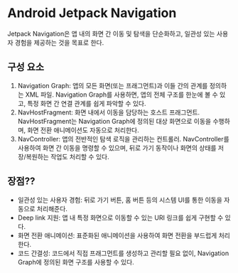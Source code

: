 # Android Jetpack Navigation

Jetpack Navigation은 앱 내의 화면 간 이동 및 탐색을 단순화하고, 일관성 있는 사용자 경험을 제공하는 것을 목표로 한다.

## 구성 요소

1. Navigation Graph: 앱의 모든 화면(또는 프래그먼트)과 이들 간의 관계를 정의하는 XML 파일. Navigation Graph를 사용하면, 앱의 전체 구조를 한눈에 볼 수 있고, 특정 화면 간 연결
   관계를 쉽게 파악할 수 있다.
2. NavHostFragment: 화면 내에서 이동을 담당하는 호스트 프래그먼트. NavHostFragment는 Navigation Graph에 정의된 대상 화면으로 이동을 수행하며, 화면 전환 애니메이션도
   자동으로 처리한다.
3. NavController: 앱의 전반적인 탐색 로직을 관리하는 컨트롤러. NavController를 사용하여 화면 간 이동을 명령할 수 있으며, 뒤로 가기 동작이나 화면의 상태를 저장/복원하는 작업도 처리할 수
   있다.

## 장점??

- 일관성 있는 사용자 경험: 뒤로 가기 버튼, 홈 버튼 등의 시스템 UI를 통한 이동을 자동으로 처리해준다.
- Deep link 지원: 앱 내 특정 화면으로 이동할 수 있는 URI 링크를 쉽게 구현할 수 있다.
- 화면 전환 애니메이션: 표준화된 애니메이션을 사용하여 화면 전환을 부드럽게 처리한다.
- 코드 간결성: 코드에서 직접 프래그먼트를 생성하고 관리할 필요 없이, Navigation Graph에 정의된 화면 구조를 사용할 수 있다.